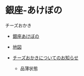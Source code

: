 # 銀座-あけぼの

チーズおかき

- [銀座あけぼの](http://www.ginza-akebono.co.jp/)
- [地図](https://goo.gl/maps/Jsa9NarJ1GG2)

- [チーズおかきについてのお知らせ](http://www.ginza-akebono.co.jp/cheeseokaki.html)
  - 品薄状態
